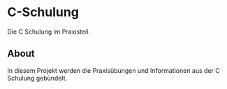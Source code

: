 # C-Schulung

Die C Schulung im Praxisteil.

## About

In diesem Projekt werden die Praxisübungen und Informationen aus der C Schulung gebündelt.
